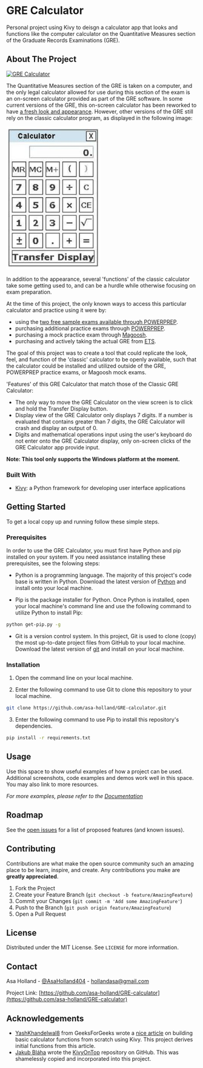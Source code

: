 # GRE Calculator
 Personal project using Kivy to deisgn a calculator app that looks and functions like the computer calculator on the Quantitative Measures section of the Graduate Records Examinations (GRE).

<!-- ABOUT THE PROJECT -->
## About The Project

[![GRE Calculator][product-screenshot]](https://github.com/asa-holland/GRE-calculator)

The Quantitative Measures section of the GRE is taken on a computer, and the only legal calculator allowed for use during this section of the exam is an on-screen calculator provided as part of the GRE software. In some current versions of the GRE, this on-screen calculator has been reworked to have [a fresh look and appearance](https://www.ets.org/gre/revised_general/prepare/quantitative_reasoning/calculator/). However, other versions of the GRE still rely on the classic calculator program, as displayed in the following image:

[![ETS GRE On-Screen Calculator][old-calculator-screenshot]](https://magoosh.com/gre/2016/can-you-use-a-calculator-on-the-new-gre/)

In addition to the appearance, several 'functions' of the classic calculator take some getting used to, and can be a hurdle while otherwise focusing on exam preparation.

At the time of this project, the only known ways to access this particular calculator and practice using it were by:
* using the [two free sample exams available through POWERPREP](https://ereg.ets.org/ereg/public/testPrep/viewtestPreparation?_p=GRI).
* purchasing additional practice exams through [POWERPREP](https://ereg.ets.org/ereg/public/testPrep/viewtestPreparation?_p=GRI).
* purchasing a mock practice exam through [Magoosh](https://magoosh.com/gre/2011/mock-tests-for-the-new-gre/).
* purchasing and actively taking the actual GRE from [ETS](https://www.ets.org/gre).

The goal of this project was to create a tool that could replicate the look, feel, and function of the 'classic' calculator to be openly available, such that the calculator could be installed and utilized outside of the GRE, POWERPREP practice exams, or Magoosh mock exams.

'Features' of this GRE Calculator that match those of the Classic GRE Calculator:
* The only way to move the GRE Calculator on the view screen is to click and hold the Transfer Display button.
* Display view of the GRE Calculator only displays 7 digits. If a number is evaluated that contains greater than 7 digits, the GRE Calculator will crash and display an output of 0.
* Digits and mathematical operations input using the user's keyboard do not enter onto the GRE Calculator display, only on-screen clicks of the GRE Calculator app provide input.

**Note: This tool only supports the Windows platform at the moment.**


### Built With

* [Kivy](https://kivy.org/doc/stable/): a Python framework for developing user interface applications 


<!-- GETTING STARTED -->
## Getting Started

To get a local copy up and running follow these simple steps.

### Prerequisites

In order to use the GRE Calculator, you must first have Python and pip installed on your system. If you need assistance installing these prerequisites, see the folowing steps:
* Python is a programming language. The majority of this project's code base is written in Python. Download the latest version of [Python](https://www.python.org/downloads/) and install onto your local machine.

* Pip is the package installer for Python. Once Python is installed, open your local machine's command line and use the following command to utilize Python to install Pip:
```sh
python get-pip.py -g
```

* Git is a version control system. In this project, Git is used to clone (copy) the most up-to-date project files from GitHub to your local machine. Download the latest version of [git](https://git-scm.com/download/win) and install on your local machine.


### Installation

1. Open the command line on your local machine.

2. Enter the following command to use Git to clone this repository to your local machine.
```sh
git clone https://github.com/asa-holland/GRE-calculator.git
```
3. Enter the following command to use Pip to install this repository's dependencies.
```sh
pip install -r requirements.txt
```



<!-- USAGE EXAMPLES -->
## Usage

Use this space to show useful examples of how a project can be used. Additional screenshots, code examples and demos work well in this space. You may also link to more resources.

_For more examples, please refer to the [Documentation](https://example.com)_



<!-- ROADMAP -->
## Roadmap

See the [open issues](https://github.com/asa-holland/GRE-calculator/issues) for a list of proposed features (and known issues).



<!-- CONTRIBUTING -->
## Contributing

Contributions are what make the open source community such an amazing place to be learn, inspire, and create. Any contributions you make are **greatly appreciated**.

1. Fork the Project
2. Create your Feature Branch (`git checkout -b feature/AmazingFeature`)
3. Commit your Changes (`git commit -m 'Add some AmazingFeature'`)
4. Push to the Branch (`git push origin feature/AmazingFeature`)
5. Open a Pull Request



<!-- LICENSE -->
## License

Distributed under the MIT License. See `LICENSE` for more information.



<!-- CONTACT -->
## Contact

Asa Holland - [@AsaHolland404](https://twitter.com/AsaHolland404) - hollandasa@gmail.com

Project Link: [https://github.com/asa-holland/GRE-calculator](https://github.com/asa-holland/GRE-calculator)



<!-- ACKNOWLEDGEMENTS -->
## Acknowledgements

* [YashKhandelwal8](https://auth.geeksforgeeks.org/user/YashKhandelwal8/articles) from GeeksForGeeks wrote a [nice article](https://www.geeksforgeeks.org/how-to-make-calculator-using-kivy-python/) on building basic calculator functions from scratch using Kivy. This project derives initial functions from this article.
* [Jakub Bláha](https://github.com/JakubBlaha) wrote the [KivyOnTop](https://github.com/JakubBlaha/KivyOnTop) repository on GitHub. This was shamelessly copied and incorporated into this project.





<!-- MARKDOWN LINKS & IMAGES -->
<!-- https://www.markdownguide.org/basic-syntax/#reference-style-links -->
[contributors-shield]: https://img.shields.io/github/contributors/github_username/repo.svg?style=flat-square
[contributors-url]: https://github.com/asa-holland/GRE-calculator/graphs/contributors
[forks-shield]: https://github.com/asa-holland/GRE-calculator.svg?style=flat-square
[forks-url]: https://github.com/asa-holland/GRE-calculator/network/members
[stars-shield]: https://github.com/asa-holland/GRE-calculator.svg?style=flat-square
[stars-url]: https://github.com/asa-holland/GRE-calculator/stargazers
[issues-shield]: https://github.com/asa-holland/GRE-calculator.svg?style=flat-square
[issues-url]: https://github.com/asa-holland/GRE-calculator/issues
[license-shield]: https://github.com/asa-holland/GRE-calculator.svg?style=flat-square
[license-url]: https://github.com/asa-holland/GRE-calculator/blob/master/LICENSE.txt
[linkedin-shield]: https://img.shields.io/badge/-LinkedIn-black.svg?style=flat-square&logo=linkedin&colorB=555
[linkedin-url]: https://www.linkedin.com/in/asa-holland-a2a0b5b7/
[product-screenshot]: images/screenshot.png
[old-calculator-screenshot]: images/gre_calculator_old_version.JPG
